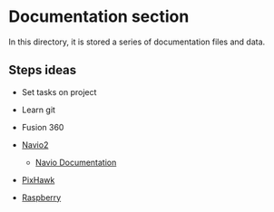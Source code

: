 # Documentation section
In this directory, it is stored a series of documentation files and data.

## Steps ideas
- Set tasks on project
- Learn git



- Fusion 360
- [Navio2](https://navio2.emlid.com)
	- [Navio Documentation](https://docs.emlid.com/navio/hardware-setup)
- [PixHawk](https://docs.px4.io/main/en/flight_controller/pixhawk4.html)
- [Raspberry](https://www.raspberrypi.com)

